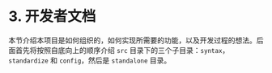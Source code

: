 # 3. 开发者文档

本节介绍本项目是如何组织的，如何实现所需要的功能，以及开发过程的想法。后面首先将按照自底向上的顺序介绍 `src` 目录下的三个子目录：`syntax`，`standardize` 和 `config`，然后是 `standalone` 目录。